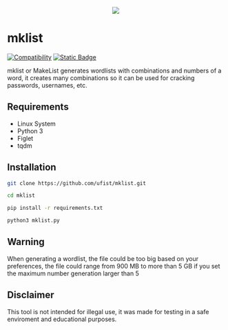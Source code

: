 <p align="center"><img src="https://i.imgur.com/jb7pfyQ.png" /></p>

# mklist
[![Compatibility](https://img.shields.io/badge/python-3-brightgreen.svg)](mklist.py)
[![Static Badge](https://img.shields.io/badge/-Linux-grey?logo=linux)](mklist.py)

mklist or MakeList generates wordlists with combinations and numbers of a word, it creates many combinations so it can be used for cracking passwords, usernames, etc.

## Requirements

- Linux System
- Python 3
- Figlet
- tqdm

## Installation

```bash
git clone https://github.com/ufist/mklist.git
```
```bash
cd mklist
```
```bash
pip install -r requirements.txt
```
```bash
python3 mklist.py
```

## Warning
When generating a wordlist, the file could be too big based on your preferences, the file could range from 900 MB to more than 5 GB if you set the maximum number generation larger than 5

## Disclaimer

This tool is not intended for illegal use, it was made for testing in a safe enviroment and educational purposes.
